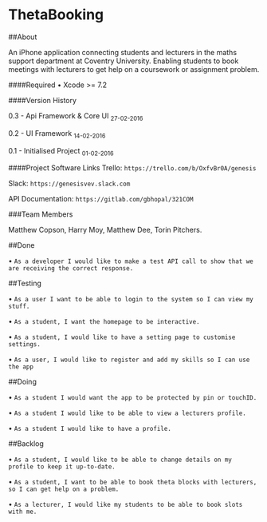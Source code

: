 # ThetaBooking

##About

An iPhone application connecting students and lecturers in the maths support department at Coventry University. Enabling students to book meetings with lecturers to get help on a coursework or assignment problem.

####Required
• Xcode >= 7.2

####Version History

0.3 - Api Framework & Core UI <sub>27-02-2016</sub>

0.2 - UI Framework <sub>14-02-2016</sub>

0.1 - Initialised Project <sub>01-02-2016</sub>


####Project Software Links
Trello: `https://trello.com/b/OxfvBr0A/genesis`

Slack: `https://genesisvev.slack.com`

API Documentation: `https://gitlab.com/gbhopal/321COM`

###Team Members

Matthew Copson,
Harry Moy,
Matthew Dee,
Torin Pitchers.

##Done

• `As a developer I would like to make a test API call to show that we are receiving the correct response.`

##Testing

• `As a user I want to be able to login to the system so I can view my stuff.`

• `As a student, I want the homepage to be interactive.`

• `As a student, I would like to have a setting page to customise settings.`

• `As a user, I would like to register and add my skills so I can use the app`

##Doing

• `As a student I would want the app to be protected by pin or touchID.`

• `As a student I would like to be able to view a lecturers profile.`

• `As a student I would like to have a profile.`

##Backlog

• `As a student, I would like to be able to change details on my profile to keep it up-to-date.`

• `As a student, I want to be able to book theta blocks with lecturers, so I can get help on a problem.`

• `As a lecturer, I would like my students to be able to book slots with me.`





